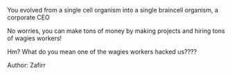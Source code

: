 You evolved from a single cell organism into a single braincell organism, a corporate CEO

No worries, you can make tons of money by making projects and hiring tons of wagies workers!

Hm? What do you mean one of the wagies workers hacked us????

Author: Zafirr
